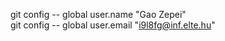  git config -- global user.name "Gao Zepei"  
 git config -- global user.email "i9l8fg@inf.elte.hu"

